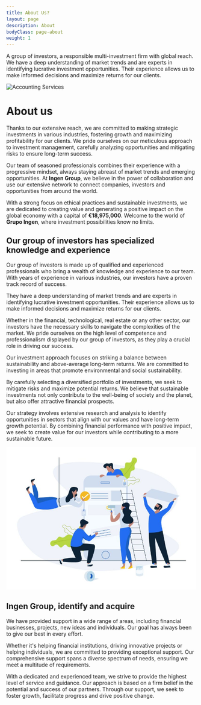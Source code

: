 ```yaml
---
title: About Us?
layout: page
description: About
bodyClass: page-about
weight: 1
---
```


A group of investors, a responsible multi-investment firm with global reach. We have a deep understanding of market trends and are experts in identifying lucrative investment opportunities. Their experience allows us to make informed decisions and maximize returns for our clients.

![Accounting Services](/images/Mask.svg )

# About us

Thanks to our extensive reach, we are committed to making strategic investments in various industries, fostering growth and maximizing profitability for our clients. We pride ourselves on our meticulous approach to investment management, carefully analyzing opportunities and mitigating risks to ensure long-term success.

Our team of seasoned professionals combines their experience with a progressive mindset, always staying abreast of market trends and emerging opportunities. At **Ingen Group**, we believe in the power of collaboration and use our extensive network to connect companies, investors and opportunities from around the world.

With a strong focus on ethical practices and sustainable investments, we are dedicated to creating value and generating a positive impact on the global economy with a capital of  **€18,975,000**. Welcome to the world of **Grupo Ingen**, where investment possibilities know no limits.

## Our group of investors has specialized knowledge and experience

Our group of investors is made up of qualified and experienced professionals who bring a wealth of knowledge and experience to our team. With years of experience in various industries, our investors have a proven track record of success.

They have a deep understanding of market trends and are experts in identifying lucrative investment opportunities. Their experience allows us to make informed decisions and maximize returns for our clients.

Whether in the financial, technological, real estate or any other sector, our investors have the necessary skills to navigate the complexities of the market. We pride ourselves on the high level of competence and professionalism displayed by our group of investors, as they play a crucial role in driving our success.

Our investment approach focuses on striking a balance between sustainability and above-average long-term returns. We are committed to investing in areas that promote environmental and social sustainability.

By carefully selecting a diversified portfolio of investments, we seek to mitigate risks and maximize potential returns. We believe that sustainable investments not only contribute to the well-being of society and the planet, but also offer attractive financial prospects.

Our strategy involves extensive research and analysis to identify opportunities in sectors that align with our values ​​and have long-term growth potential. By combining financial performance with positive impact, we seek to create value for our investors while contributing to a more sustainable future.

![Accounting Services](/images/e4b.jpg)

## Ingen Group, identify and acquire

We have provided support in a wide range of areas, including financial businesses, projects, new ideas and individuals. Our goal has always been to give our best in every effort.

Whether it's helping financial institutions, driving innovative projects or helping individuals, we are committed to providing exceptional support. Our comprehensive support spans a diverse spectrum of needs, ensuring we meet a multitude of requirements.

With a dedicated and experienced team, we strive to provide the highest level of service and guidance. Our approach is based on a firm belief in the potential and success of our partners. Through our support, we seek to foster growth, facilitate progress and drive positive change.
